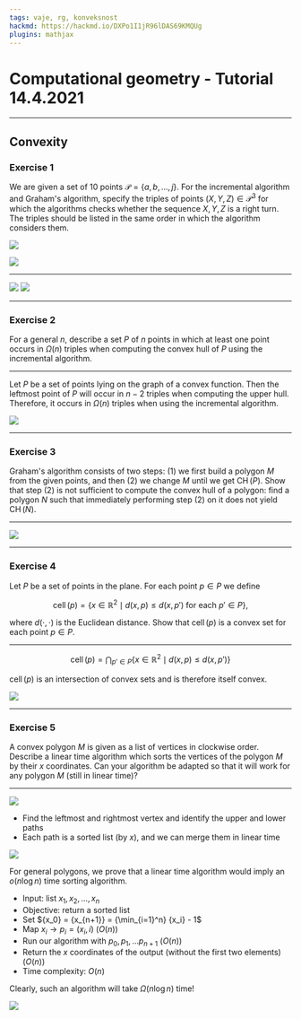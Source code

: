 ```yaml
---
tags: vaje, rg, konveksnost
hackmd: https://hackmd.io/DXPo1I1jR96lDAS69KMQUg
plugins: mathjax
---
```

# Computational geometry - Tutorial 14.4.2021

---

## Convexity

### Exercise 1

We are given a set of $10$ points ${\mathcal P} = \lbrace a, b, \dots, j \rbrace$. For the incremental algorithm and Graham's algorithm, specify the triples of points $(X, Y, Z) \in {\mathcal P}^3$ for which the algorithms checks whether the sequence $X,Y,Z$ is a right turn. The triples should be listed in the same order in which the algorithm considers them.

![](https://jaanos.github.io/computational-geometry/notes/2021/2021-04-14/points1.png)

![](https://jaanos.github.io/computational-geometry/notes/2021/2021-04-14/points2.png)

----

![](https://jaanos.github.io/computational-geometry/notes/2021/2021-04-14/points1-incremental.png)
![](https://jaanos.github.io/computational-geometry/notes/2021/2021-04-14/points2-graham.png)

---

### Exercise 2

For a general $n$, describe a set $P$ of $n$ points in which at least one point occurs in $\Omega(n)$ triples when computing the convex hull of $P$ using the incremental algorithm.

----

Let $P$ be a set of points lying on the graph of a convex function. Then the leftmost point of $P$ will occur in $n-2$ triples when computing the upper hull. Therefore, it occurs in $\Omega(n)$ triples when using the incremental algorithm.

![](https://jaanos.github.io/computational-geometry/notes/2021/2021-04-14/linear_triples.png)

---

### Exercise 3

Graham's algorithm consists of two steps:
(1) we first build a polygon $M$ from the given points, and then (2) we change $M$ until we get $\operatorname{CH}(P)$. Show that step (2) is not sufficient to compute the convex hull of a polygon: find a polygon $N$ such that immediately performing step (2) on it does not yield $\operatorname{CH}(N)$.

----

![](https://jaanos.github.io/computational-geometry/notes/2021/2021-04-14/counterexample.png)

---

### Exercise 4

Let $P$ be a set of points in the plane. For each point $p \in P$ we define

$$
\operatorname{cell}(p)=\{ x\in \mathbb{R}^2 \mid d(x,p)\leq d(x,p') \text{ for each }p'\in P\},
$$

where $d(\cdot, \cdot)$ is the Euclidean distance. Show that $\operatorname{cell}(p)$ is a convex set for each point $p \in P$.
    
----

$$
\operatorname{cell}(p) = \bigcap_{p' \in P} \{x \in \mathbb{R}^2 \mid d(x, p) \le d(x, p') \}
$$

$\operatorname{cell}(p)$ is an intersection of convex sets and is therefore itself convex.

![](https://jaanos.github.io/computational-geometry/notes/2021/2021-04-14/cell.png)

---

### Exercise 5

A convex polygon $M$ is given as a list of vertices in clockwise order. Describe a linear time algorithm which sorts the vertices of the polygon $M$ by their $x$ coordinates. Can your algorithm be adapted so that it will work for any polygon $M$ (still in linear time)?

---

![](https://jaanos.github.io/computational-geometry/notes/2021/2021-04-14/convex.png)

* Find the leftmost and rightmost vertex and identify the upper and lower paths
* Each path is a sorted list (by $x$), and we can merge them in linear time

![](https://jaanos.github.io/computational-geometry/notes/2021/2021-04-14/nonconvex.png)

For general polygons, we prove that a linear time algorithm would imply an $o(n \log n)$ time sorting algorithm.
* Input: list ${x_1}, {x_2}, \dots, {x_n}$
* Objective: return a sorted list
* Set ${x_0} = {x_{n+1}} = {\min_{i=1}^n} {x_i} - 1$
* Map ${x_i} \to {p_i} = ({x_i}, i)$ ($O(n)$)
* Run our algorithm with ${p_0}, {p_1}, \dots {p_{n+1}}$ ($O(n)$)
* Return the $x$ coordinates of the output (without the first two elements) ($O(n)$)
* Time complexity: $O(n)$

Clearly, such an algorithm will take $\Omega(n \log n)$ time!

![](https://jaanos.github.io/computational-geometry/notes/2021/2021-04-14/reduction.png)
